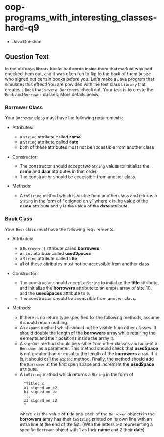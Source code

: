 # oop-programs_with_interesting_classes-hard-q9

- Java Question

## Question Text

In the old days library books had cards inside them that marked who had checked them out, and it was often fun to flip 
to the back of them to see who signed out certain books before you. Let's make a Java program that simulates this 
effect! You are provided with the test class `Library` that creates a `Book` that several `Borrower`s check out.
Your task is to create the `Book` and `Borrower` classes. More details below.

### Borrower Class

Your `Borrower` class must have the following requirements:

- Attributes:
    - a `String` attribute called **name**
    - a `String` attribute called **date**
    - both of these attributes must not be accessible from another class

- Constructor:
    - The constructor should accept two `String` values to initialize the **name** and **date** attributes in that
      order.
    - The constructor should be accessible from another class.

- Methods:
    - A `toString` method which is visible from another class and returns a `String` in the form of "x signed on y"
      where x is the value of the **name** attribute and y is the value of the **date** attribute.

### Book Class

Your `Book` class must have the following requirements:

- Attributes:
    - a `Borrower[]` attribute called **borrowers**
    - an `int` attribute called **usedSpaces**
    - a `String` attribute called **title**
    - all of these attributes must not be accessible from another class

- Constructor:
    - The constructor should accept a `String` to initialize the **title** attribute, and initialize the **borrowers**
      attribute to an empty array of size 10, and the **usedSpaces** attribute to `0`.
    - The constructor should be accessible from another class.

- Methods:
    - If there is no return type specified for the following methods, assume it should return nothing.
    - An `expand` method which should not be visible from other classes. It should double the length of the **borrowers**
      array while retaining the elements and their positions inside the array it.
    - A `signOut` method should be visible from other classes and accept a `Borrower` as a parameter. This method should
      check that **usedSpace** is not greater than or equal to the length of the **borrowers** array. If it is, it should
      call the `expand` method. Finally, the method should add the `Borrower` at the first open space and increment the
      **usedSpace** attribute.
    - A `toString` method which returns a `String` in the form of 
      ```
        "Title: x
        a1 signed on a2
        b1 signed on b2
        ...
        z1 signed on z2
        "
      ```
      where x is the value of **title** and each of the `Borrower` objects in the **borrowers** array has their 
      `toString` printed on its own line with an extra line at the end of the list. (With the letters a-z representing
      a specific `Borrower` object with 1 as their **name** and 2 their **date**)
